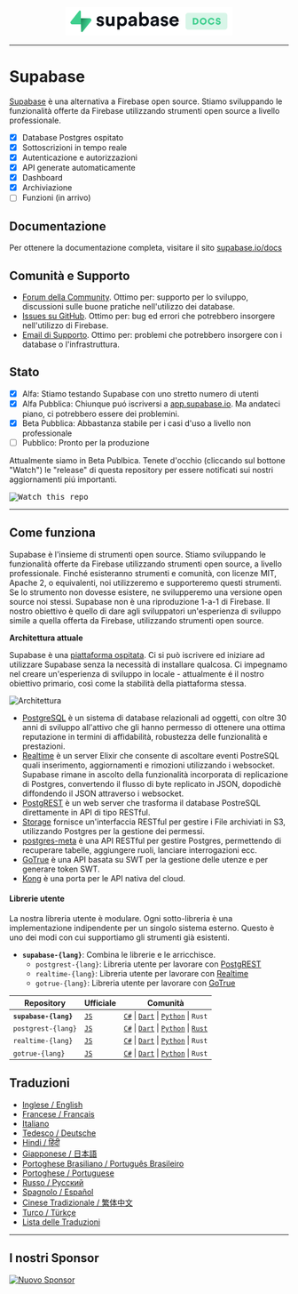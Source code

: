 <p align="center">
<img width="300" src="https://raw.githubusercontent.com/supabase/supabase/master/web/static/supabase-light-with-background.svg"/>
</p>

---

# Supabase

[Supabase](https://supabase.io) è una alternativa a Firebase open source. Stiamo sviluppando le funzionalità offerte da Firebase utilizzando strumenti open source a livello professionale. 

- [x] Database Postgres ospitato
- [x] Sottoscrizioni in tempo reale
- [x] Autenticazione e autorizzazioni
- [x] API generate automaticamente
- [x] Dashboard
- [x] Archiviazione
- [ ] Funzioni (in arrivo)

## Documentazione

Per ottenere la documentazione completa, visitare il sito [supabase.io/docs](https://supabase.io/docs)

## Comunità e Supporto

- [Forum della Community](https://github.com/supabase/supabase/discussions). Ottimo per: supporto per lo sviluppo, discussioni sulle buone pratiche nell'utilizzo dei database.
- [Issues su GitHub](https://github.com/supabase/supabase/issues). Ottimo per: bug ed errori che potrebbero insorgere nell'utilizzo di Firebase.
- [Email di Supporto](https://supabase.io/docs/support#business-support). Ottimo per: problemi che potrebbero insorgere con i database o l'infrastruttura.

## Stato

- [x] Alfa: Stiamo testando Supabase con uno stretto numero di utenti
- [x] Alfa Pubblica: Chiunque puó iscriversi a [app.supabase.io](https://app.supabase.io). Ma andateci piano, ci potrebbero essere dei problemini.
- [x] Beta Pubblica: Abbastanza stabile per i casi d'uso a livello non professionale
- [ ] Pubblico: Pronto per la produzione

Attualmente siamo in Beta Publbica. Tenete d'occhio (cliccando sul bottone "Watch") le "release" di questa repository per essere notificati sui nostri aggiornamenti piú importanti.

<kbd><img src="https://gitcdn.link/repo/supabase/supabase/master/web/static/watch-repo.gif" alt="Watch this repo"/></kbd>

---

## Come funziona

Supabase è l'insieme di strumenti open source. Stiamo sviluppando le funzionalità offerte da Firebase utilizzando strumenti open source, a livello professionale. Finché esisteranno strumenti e comunità, con licenze MIT, Apache 2, o equivalenti, noi utilizzeremo e supporteremo questi strumenti. Se lo strumento non dovesse esistere, ne svilupperemo una versione open source noi stessi. Supabase non è una riproduzione 1-a-1 di Firebase. Il nostro obiettivo è quello di dare agli sviluppatori un'esperienza di sviluppo simile a quella offerta da Firebase, utilizzando strumenti open source.

**Architettura attuale**

Supabase è una [piattaforma ospitata](https://app.supabase.io). Ci si può iscrivere ed iniziare ad utilizzare Supabase senza la necessità di installare qualcosa. Ci impegnamo nel creare un'esperienza di sviluppo in locale - attualmente é il nostro obiettivo primario, così come la stabilità della piattaforma stessa.

![Architettura](https://supabase.io/assets/images/supabase-architecture-9050a7317e9ec7efb7807f5194122e48.png)

- [PostgreSQL](https://www.postgresql.org/) è un sistema di database relazionali ad oggetti, con oltre 30 anni di sviluppo all'attivo che gli hanno permesso di ottenere una ottima reputazione in termini di affidabilità, robustezza delle funzionalità e prestazioni.
- [Realtime](https://github.com/supabase/realtime) è un server Elixir che consente di ascoltare eventi PostreSQL quali inserimento, aggiornamenti e rimozioni utilizzando i websocket. Supabase rimane in ascolto della funzionalità incorporata di replicazione di Postgres, convertendo il flusso di byte replicato in JSON, dopodichè diffondendo il JSON attraverso i websocket.
- [PostgREST](http://postgrest.org/) è un web server che trasforma il database PostreSQL direttamente in API di tipo RESTful.
- [Storage](https://github.com/supabase/storage-api) fornisce un'interfaccia RESTful per gestire i File archiviati in S3, utilizzando Postgres per la gestione dei permessi. 
- [postgres-meta](https://github.com/supabase/postgres-meta) è una API RESTful per gestire Postgres, permettendo di recuperare tabelle, aggiungere ruoli, lanciare interrogazioni ecc.
- [GoTrue](https://github.com/netlify/gotrue) è una API basata su SWT per la gestione delle utenze e per generare token SWT.
- [Kong](https://github.com/Kong/kong) è una porta per le API nativa del cloud.

#### Librerie utente

La nostra libreria utente è modulare. Ogni sotto-libreria è una implementazione indipendente per un singolo sistema esterno. Questo è uno dei modi con cui supportiamo gli strumenti già esistenti.

- **`supabase-{lang}`**: Combina le librerie e le arricchisce.
  - `postgrest-{lang}`: Libreria utente per lavorare con [PostgREST](https://github.com/postgrest/postgrest)
  - `realtime-{lang}`: Libreria utente per lavorare con [Realtime](https://github.com/supabase/realtime)
  - `gotrue-{lang}`: Libreria utente per lavorare con [GoTrue](https://github.com/netlify/gotrue)

| Repository                  | Ufficiale                                         | Comunità                                                                                                                                                                                                                  |
| --------------------- | ------------------------------------------------ | -------------------------------------------------------------------------------------------------------------------------------------------------------------------------------------------------------------------------- |
| **`supabase-{lang}`** | [`JS`](https://github.com/supabase/supabase-js)  | [`C#`](https://github.com/supabase/supabase-csharp) \| [`Dart`](https://github.com/supabase/supabase-dart) \| [`Python`](https://github.com/supabase/supabase-py) \| `Rust`                                                |
| `postgrest-{lang}`    | [`JS`](https://github.com/supabase/postgrest-js) | [`C#`](https://github.com/supabase/postgrest-csharp) \| [`Dart`](https://github.com/supabase/postgrest-dart) \| [`Python`](https://github.com/supabase/postgrest-py) \| [`Rust`](https://github.com/supabase/postgrest-rs) |
| `realtime-{lang}`     | [`JS`](https://github.com/supabase/realtime-js)  | [`C#`](https://github.com/supabase/realtime-csharp) \| [`Dart`](https://github.com/supabase/realtime-dart) \| [`Python`](https://github.com/supabase/realtime-py) \| `Rust`                                                |
| `gotrue-{lang}`       | [`JS`](https://github.com/supabase/gotrue-js)    | [`C#`](https://github.com/supabase/gotrue-csharp) \| [`Dart`](https://github.com/supabase/gotrue-dart) \| [`Python`](https://github.com/supabase/gotrue-py) \| `Rust`                                                      |

<!--- Remove this list if you're traslating to another language, it's hard to keep updated across multiple files-->
<!--- Keep only the link to the list of translation files-->
## Traduzioni

- [Inglese / English](https://github.com/supabase/supabase)
- [Francese / Français](/i18n/README.fr.md)
- [Italiano](/i18n/README.it.md)
- [Tedesco / Deutsche](/i18n/README.de.md)
- [Hindi / हिंदी](/i18n/README.hi.md)
- [Giapponese / 日本語](/i18n/README.jp.md)
- [Portoghese Brasiliano / Português Brasileiro](/i18n/README.pt-br.md)
- [Portoghese / Portuguese](/i18n/README.pt.md)
- [Russo / Pусский](/i18n/README.ru.md)
- [Spagnolo / Español](/i18n/README.es.md)
- [Cinese Tradizionale / 繁体中文](/i18n/README.zh-tw.md)
- [Turco / Türkçe](/i18n/README.tr.md)
- [Lista delle Traduzioni](/i18n/languages.md) <!--- Keep only the this-->

---

## I nostri Sponsor

[![Nuovo Sponsor](https://user-images.githubusercontent.com/10214025/90518111-e74bbb00-e198-11ea-8f88-c9e3c1aa4b5b.png)](https://github.com/sponsors/supabase)
